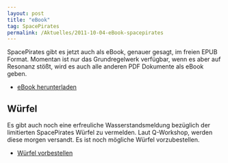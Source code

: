 ```yaml
---
layout: post
title: "eBook"
tag: SpacePirates
permalink: /Aktuelles/2011-10-04-eBook-spacepirates
---
```


SpacePirates gibt es jetzt auch als eBook, genauer gesagt, im freien EPUB Format. Momentan ist nur das Grundregelwerk verfügbar, wenn es aber auf Resonanz stößt, wird es auch alle anderen PDF Dokumente als eBook geben.

- [eBook herunterladen](https://spacepirates.jcgames.de/Publikationen/)

## Würfel

Es gibt auch noch eine erfreuliche Wasserstandsmeldung bezüglich der limitierten SpacePirates Würfel zu vermelden. Laut Q-Workshop, werden diese morgen versandt. Es ist noch mögliche Würfel vorzubestellen.

- [Würfel vorbestellen](https://spacepirates.jcgames.de/Publikationen/)
